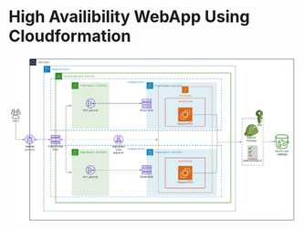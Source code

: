 # High Availibility WebApp Using Cloudformation
![High Availibility WebApp Using Cloudformation](High_Availibility_WebApp_Using_Cloudformation.svg)